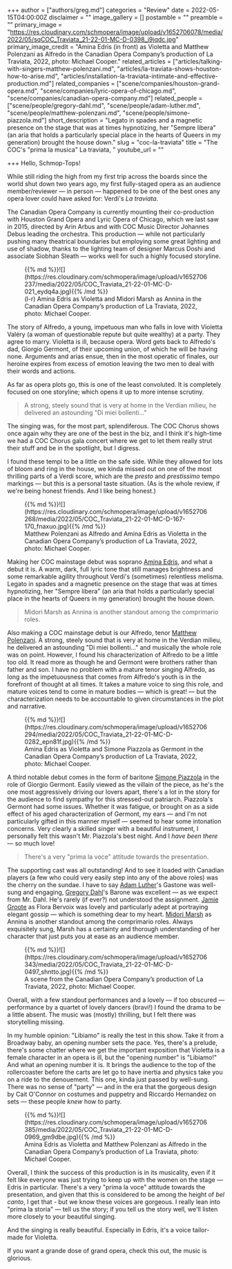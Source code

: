 +++
author = ["authors/greg.md"]
categories = "Review"
date = 2022-05-15T04:00:00Z
disclaimer = ""
image_gallery = []
postamble = ""
preamble = ""
primary_image = "https://res.cloudinary.com/schmopera/image/upload/v1652706078/media/2022/05/sqCOC_Traviata_21-22-01-MC-D-0398_i9jqdc.jpg"
primary_image_credit = "Amina Edris (in front) as Violetta and Matthew Polenzani as Alfredo in the Canadian Opera Company’s production of La Traviata, 2022, photo: Michael Cooper."
related_articles = ["articles/talking-with-singers-matthew-polenzani.md", "articles/la-traviata-shows-houston-how-to-arise.md", "articles/installation-la-traviata-intimate-and-effective-production.md"]
related_companies = ["scene/companies/houston-grand-opera.md", "scene/companies/lyric-opera-of-chicago.md", "scene/companies/canadian-opera-company.md"]
related_people = ["scene/people/gregory-dahl.md", "scene/people/adam-luther.md", "scene/people/matthew-polenzani.md", "scene/people/simone-piazzola.md"]
short_description = "Legato in spades and a magnetic presence on the stage that was at times hypnotizing, her \"Sempre libera\" (an aria that holds a particularly special place in the hearts of Queers in my generation) brought the house down."
slug = "coc-la-traviata"
title = "The COC's \"prima la musica\" La traviata, "
youtube_url = ""

+++
Hello, Schmop-Tops!

While still riding the high from my first trip across the boards since the world shut down two years ago, my first fully-staged opera as an audience member/reviewer — in person — happened to be one of the best ones any opera lover could have asked for: Verdi's _La traviata_.

The Canadian Opera Company is currently mounting their co-production with Houston Grand Opera and Lyric Opera of Chicago, which we last saw in 2015, directed by Arin Arbus and with COC Music Director Johannes Debus leading the orchestra. This production — while not particularly pushing many theatrical boundaries but employing some great lighting and use of shadow, thanks to the lighting team of designer Marcus Doshi and associate Siobhan Sleath — works well for such a highly focused storyline.

<figure data-type="image">{{% md %}}![](https://res.cloudinary.com/schmopera/image/upload/v1652706237/media/2022/05/COC_Traviata_21-22-01-MC-D-021_eydq4a.jpg){{% /md %}}

<figcaption>(l-r) Amina Edris as Violetta and Midori Marsh as Annina in the Canadian Opera Company’s production of La Traviata, 2022, photo: Michael Cooper.</figcaption>  
</figure>

The story of Alfredo, a young, impetuous man who falls in love with Violetta Valéry (a woman of questionable repute but quite wealthy) at a party. They agree to marry. Violetta is ill, because opera. Word gets back to Alfredo's dad, Giorgio Germont, of their upcoming union, of which he will be having none. Arguments and arias ensue, then in the most operatic of finales, our heroine expires from excess of emotion leaving the two men to deal with their words and actions.

As far as opera plots go, this is one of the least convoluted. It is completely focused on one storyline; which opens it up to more intense scrutiny.

> A strong, steely sound that is very at home in the Verdian milieu, he delivered an astounding "Di miei bollenti..."

The singing was, for the most part, splendiferous. The COC Chorus shows once again why they are one of the best in the biz, and I think it's high-time we had a COC Chorus gala concert where we get to let them really strut their stuff and be in the spotlight, but I digress.

I found these tempi to be a little on the safe side. While they allowed for lots of bloom and ring in the house, we kinda missed out on one of the most thrilling parts of a Verdi score, which are the _presto_ and _prestissimo_ tempo markings — but this is a personal taste situation. (As is the whole review, if we're being honest friends. And I like being honest.)

<figure data-type="image">{{% md %}}![](https://res.cloudinary.com/schmopera/image/upload/v1652706268/media/2022/05/COC_Traviata_21-22-01-MC-D-167-170_fnaxuo.jpg){{% /md %}}

<figcaption>Matthew Polenzani as Alfredo and Amina Edris as Violetta in the Canadian Opera Company’s production of La Traviata, 2022, photo: Michael Cooper.</figcaption>  
</figure>

Making her COC mainstage debut was soprano [Amina Edris](/scene/people/amina-edris/), and what a debut it is. A warm, dark, full lyric tone that still manages brightness and some remarkable agility throughout Verdi's (sometimes) relentless melisma. Legato in spades and a magnetic presence on the stage that was at times hypnotizing, her "Sempre libera" (an aria that holds a particularly special place in the hearts of Queers in my generation) brought the house down.

> Midori Marsh as Annina is another standout among the comprimario roles.

Also making a COC mainstage debut is our Alfredo, tenor [Matthew Polenzani](/talking-with-singers-matthew-polenzani/). A strong, steely sound that is very at home in the Verdian milieu, he delivered an astounding "Di miei bollenti..." and musically the whole role was on point. However, I found his characterization of Alfredo to be a little too old. It read more as though he and Germont were brothers rather than father and son. I have no problem with a mature tenor singing Alfredo, as long as the impetuousness that comes from Alfredo's youth is in the forefront of thought at all times. It takes a mature voice to sing this role, and mature voices tend to come in mature bodies — which is great! — but the characterization needs to be accountable to given circumstances in the plot and narrative.

<figure data-type="image">{{% md %}}![](https://res.cloudinary.com/schmopera/image/upload/v1652706294/media/2022/05/COC_Traviata_21-22-01-MC-D-0282_epn81f.jpg){{% /md %}}

<figcaption>Amina Edris as Violetta and Simone Piazzola as Germont in the Canadian Opera Company’s production of La Traviata, 2022, photo: Michael Cooper.</figcaption>  
</figure>

A third notable debut comes in the form of baritone [Simone Piazzola](/scene/people/simone-piazzola/) in the role of Giorgio Germont. Easily viewed as the villain of the piece, as he's the one most aggressively driving our lovers apart, there's a lot in the story for the audience to find sympathy for this stressed-out patriarch. Piazzola's Germont had some issues. Whether it was fatigue, or brought on as a side effect of his aged characterization of Germont, my ears — and I'm not particularly gifted in this manner myself — seemed to hear some intonation concerns. Very clearly a skilled singer with a beautiful instrument, I personally felt this wasn't Mr. Piazzola's best night. And I _have been there_ — so much love!

> There's a very "prima la voce" attitude towards the presentation.

The supporting cast was all outstanding! And to see it loaded with Canadian players (a few who could very easily step into any of the above roles) was the cherry on the sundae. I have to say [Adam Luther](/scene/people/adam-luther/)'s Gastone was well-sung and engaging, [Gregory Dahl](/scene/people/gregory-dahl/)'s Barone was excellent — as we expect from Mr. Dahl. He's rarely (if ever?) not understood the assignment. [Jamie Groote](/scene/people/jamie-groote/) as Flora Bervoix was lovely and particularly adept at portraying elegant gossip — which is something dear to my heart. [Midori Marsh](/scene/people/midori-marsh/) as Annina is another standout among the comprimario roles. Always exquisitely sung, Marsh has a certainty and thorough understanding of her character that just puts you at ease as an audience member.

<figure data-type="image">{{% md %}}![](https://res.cloudinary.com/schmopera/image/upload/v1652706343/media/2022/05/COC_Traviata_21-22-01-MC-D-0497_shntto.jpg){{% /md %}}

<figcaption>A scene from the Canadian Opera Company’s production of La Traviata, 2022, photo: Michael Cooper.</figcaption>  
</figure>

Overall, with a few standout performances and a lovely — if too obscured — performance by a quartet of lovely dancers (bravi!) I found the drama to be a little absent. The music was (mostly) thrilling, but I felt there was storytelling missing.

In my humble opinion: "Libiamo" is really the test in this show. Take it from a Broadway baby, an opening number sets the pace. Yes, there's a prelude, there's some chatter where we get the important exposition that Violetta is a female character in an opera is ill, but the "opening number" is "Libiamo!" And what an opening number it is. It brings the audience to the top of the rollercoaster before the carts are let go to have inertia and physics take you on a ride to the denouement. This one, kinda just passed by well-sung. There was no sense of "party" — and in the era that the gorgeous design by Cait O'Connor on costumes and puppetry and Riccardo Hernandez on sets — these people _knew_ how to party.

<figure data-type="image">{{% md %}}![](https://res.cloudinary.com/schmopera/image/upload/v1652706385/media/2022/05/COC_Traviata_21-22-01-MC-D-0969_gm9dbe.jpg){{% /md %}}

<figcaption>Amina Edris as Violetta and Matthew Polenzani as Alfredo in the Canadian Opera Company’s production of La Traviata, photo: Michael Cooper.</figcaption>  
</figure>

Overall, I think the success of this production is in its musicality, even if it felt like everyone was just trying to keep up with the women on the stage — Edris in particular. There's a very "prima la voce" attitude towards the presentation, and given that this is considered to be among the height of _bel canto_, I get that - but we know these voices are gorgeous. I really lean into "prima la storia" — tell us the story; if you tell us the story well, we'll listen more closely to your beautiful singing.

And the singing is really beautiful. Especially in Edris, it's a voice tailor-made for Violetta.

If you want a grande dose of grand opera, check this out, the music is glorious.